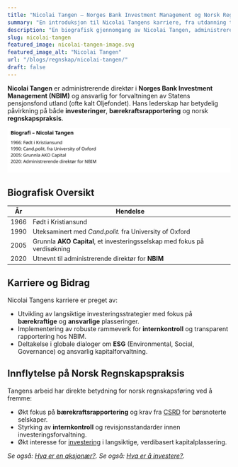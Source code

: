 ```yaml
---
title: "Nicolai Tangen – Norges Bank Investment Management og Norsk Regnskap"
summary: "En introduksjon til Nicolai Tangens karriere, fra utdanning til leder for Oljefondet, med fokus på hans bidrag til bærekraftsrapportering og regnskapspraksis."
description: "En biografisk gjennomgang av Nicolai Tangen, administrerende direktør i Norges Bank Investment Management, hans karriere og innflytelse på norsk regnskap, investeringer og bærekraftsrapportering."
slug: nicolai-tangen
featured_image: nicolai-tangen-image.svg
featured_image_alt: "Nicolai Tangen"
url: "/blogs/regnskap/nicolai-tangen/"
draft: false
---
```



**Nicolai Tangen** er administrerende direktør i **Norges Bank Investment Management (NBIM)** og ansvarlig for forvaltningen av Statens pensjonsfond utland (ofte kalt Oljefondet). Hans lederskap har betydelig påvirkning på både **investeringer**, **bærekraftsrapportering** og norsk **regnskapspraksis**.

![Biografi og Tidslinje for Nicolai Tangen](biography-timeline.svg)

## Biografisk Oversikt

| År   | Hendelse                                                                 |
| ---- | ------------------------------------------------------------------------ |
| 1966 | Født i Kristiansund                                                     |
| 1990 | Uteksaminert med *Cand.polit.* fra University of Oxford                  |
| 2005 | Grunnla **AKO Capital**, et investeringsselskap med fokus på verdisøkning |
| 2020 | Utnevnt til administrerende direktør for **NBIM**                        |

## Karriere og Bidrag

Nicolai Tangens karriere er preget av:

* Utvikling av langsiktige investeringsstrategier med fokus på **bærekraftige** og **ansvarlige** plasseringer.
* Implementering av robuste rammeverk for **internkontroll** og transparent rapportering hos NBIM.
* Deltakelse i globale dialoger om **ESG** (Environmental, Social, Governance) og ansvarlig kapitalforvaltning.

## Innflytelse på Norsk Regnskapspraksis

Tangens arbeid har direkte betydning for norsk regnskapsføring ved å fremme:

* Økt fokus på **bærekraftsrapportering** og krav fra [CSRD](/blogs/regnskap/hva-er-csrd "Hva er CSRD?") for børsnoterte selskaper.
* Styrking av **internkontroll** og revisjonsstandarder innen investeringsforvaltning.
* Økt interesse for [investering](/blogs/regnskap/hva-er-investere "Hva betyr det å investere?") i langsiktige, verdibasert kapitalplassering.

*Se også: [Hva er en aksjonær?](/blogs/regnskap/hva-er-en-aksjonaer "Hva er en Aksjonær?").*
*Se også: [Hva er å investere?](/blogs/regnskap/hva-er-investere "Hva betyr det å investere?").*
